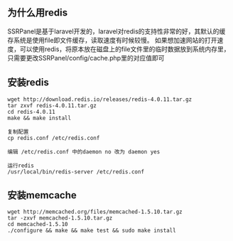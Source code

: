 ## 为什么用redis
SSRPanel是基于laravel开发的，laravel对redis的支持性非常的好，其默认的缓存系统是使用file即文件缓存，读取速度有时候较慢。
如果想加速网站的打开速度，可以使用redis，将原本放在磁盘上的file文件里的临时数据放到系统内存里，只需要更改SSRPanel/config/cache.php里的对应值即可
## 安装redis
```
wget http://download.redis.io/releases/redis-4.0.11.tar.gz
tar zxvf redis-4.0.11.tar.gz
cd redis-4.0.11
make && make install

复制配置
cp redis.conf /etc/redis.conf

编辑 /etc/redis.conf 中的daemon no 改为 daemon yes

运行redis
/usr/local/bin/redis-server /etc/redis.conf
```

## 安装memcache
```
wget http://memcached.org/files/memcached-1.5.10.tar.gz
tar -zxvf memcached-1.5.10.tar.gz
cd memcached-1.5.10
./configure && make && make test && sudo make install
```